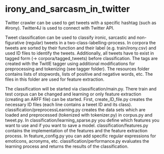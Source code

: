 # irony_and_sarcasm_in_twitter

Twitter crawler can be used to get tweets with a specific hashtag (such as #irony).
Twitter4J is used to connect with Twitter API.

Tweet classification can be used to classify ironic, sarcastic and non-figurative (regular) tweets in a two-class-labelling-process.
In corpora the tweets are sorted by their function and their label (e.g. train/irony.csv) and used ID files to identify the tweets.
Additionally, all tweets have to exist in tagged form (-> corpora/tagged_tweets) before classification. 
The tags are created with the TwitIE tagger using additional modifications for preprocessing and tokenizing (see tagger folder).
The resources folder contains lists of stopwords, lists of positive and negative words, etc. The files in this folder are used for feature extraction.

The classification will be started via classification/main.py. 
There train and test corpus can be changed and learning or only feature extraction (creating an ARFF file) can be started.
First, create_ID_file.py creates the necessary ID files (each line contains a tweet ID and its class).
classification/preprocessLearning.py creates the data sets which are loaded and preprocessed (tokenized with tokenizer.py) in corpus.py and tweet.py.
In classification/learning_sparse.py you define which features you want to use and if you want to save a model.
classification/features.py contains the implementation of the features and the feature extraction process. 
In feature_config.py you can add specific regular expressions for emoticons, acronyms, etc.
classification/performance.py evaluates the learning process and returns the results of the classification.



